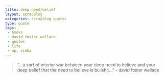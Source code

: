 ```yaml
---
title: deep need/belief
layout: scrapblog
categories: scrapblog quotes
type: quote
tags: 
 - books
 - david foster wallace
 - quotes
 - life
 - up, simba
---
```


> "...a sort of interior war between your deep need to believe and your deep belief that the need to believe is bullshit..." <span class="source">- david foster wallace</span>

